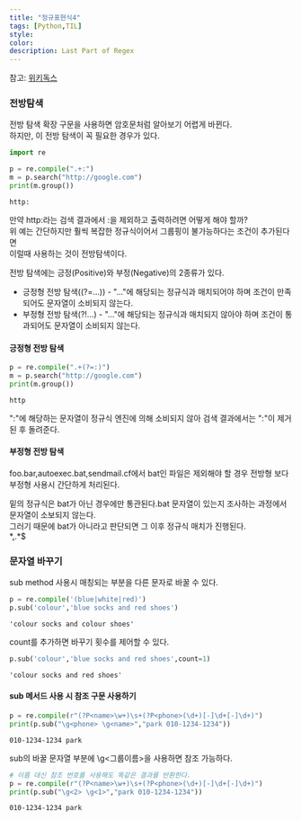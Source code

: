 ```yaml
---
title: "정규표현식4"
tags: [Python,TIL]
style: 
color:
description: Last Part of Regex
---
```

참고: [위키독스](https://wikidocs.net/4309)   

### 전방탐색

전방 탐색 확장 구문을 사용하면 암호문처럼 알아보기 어렵게 바뀐다. <br/>
하지만, 이 전방 탐색이 꼭 필요한 경우가 있다.


```python
import re
```


```python
p = re.compile(".+:")
m = p.search("http://google.com")
print(m.group())
```

    http:
    

만약 http:라는 검색 결과에서 :을 제외하고 출력하려면 어떻게 해야 할까? <br/>
위 예는 간단하지만 훨씩 복잡한 정규식이어서 그룹핑이 불가능하다는 조건이 추가된다면 <br/>
이럴때 사용하는 것이 전방탐색이다.

전방 탐색에는 긍정(Positive)와 부정(Negative)의 2종류가 있다.

- 긍정형 전방 탐색((?=...)) - "..."에 해당되는 정규식과 매치되어야 하며 조건이 만족되어도 문자열이 소비되지 않는다.<br/>
- 부정형 전방 탐색(?!...) - "..."에 해당되는 정규식과 매치되지 않아야 하며 조건이 통과되어도 문자열이 소비되지 않는다. <br/>

#### 긍정형 전방 탐색


```python
p = re.compile(".+(?=:)")
m = p.search("http://google.com")
print(m.group())
```

    http
    

":"에 해당하는 문자열이 정규식 엔진에 의해 소비되지 않아 검색 결과에서는 ":"이 제거된 후 돌려준다.

#### 부정형 전방 탐색

foo.bar,autoexec.bat,sendmail.cf에서 bat인 파일은 제외해야 할 경우 전방형 보다 부정형 사용시 간단하게 처리된다.

밑의 정규식은 bat가 아닌 경우에만 통관된다.bat 문자열이 있는지 조사하는 과정에서 문자열이 소보되지 않는다.   
그러기 때문에 bat가 아니라고 판단되면 그 이후 정규식 매치가 진행된다.   
*[.](?!bat$).*$

### 문자열 바꾸기

sub method 사용시 매칭되는 부분을 다른 문자로 바꿀 수 있다.


```python
p = re.compile('(blue|white|red)')
p.sub('colour','blue socks and red shoes')
```




    'colour socks and colour shoes'



count를 추가하면 바꾸기 횟수를 제어할 수 있다.


```python
p.sub('colour','blue socks and red shoes',count=1)
```




    'colour socks and red shoes'



#### sub 메서드 사용 시 참조 구문 사용하기


```python
p = re.compile(r"(?P<name>\w+)\s+(?P<phone>(\d+)[-]\d+[-]\d+)")
print(p.sub("\g<phone> \g<name>","park 010-1234-1234"))
```

    010-1234-1234 park
    

sub의 바꿀 문자열 부분에 \g<그룹이름>을 사용하면 참조 가능하다.


```python
# 이름 대신 참조 번호를 사용해도 똑같은 결과를 반환한다.
p = re.compile(r"(?P<name>\w+)\s+(?P<phone>(\d+)[-]\d+[-]\d+)")
print(p.sub("\g<2> \g<1>","park 010-1234-1234"))
```

    010-1234-1234 park
    

